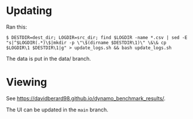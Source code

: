 # Updating

Ran this:
```
$ DESTDIR=dest_dir; LOGDIR=src_dir; find $LOGDIR -name *.csv | sed -E "s|^$LOGDIR(.*)\$|mkdir -p \"\$(dirname $DESTDIR\1)\" \&\& cp $LOGDIR\1 $DESTDIR\1|g" > update_logs.sh && bash update_logs.sh
```

The data is put in the data/ branch.

# Viewing

See https://davidberard98.github.io/dynamo_benchmark_results/.

The UI can be updated in the `main` branch.
